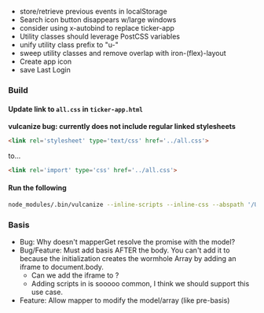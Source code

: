 - store/retrieve previous events in localStorage
- Search icon button disappears w/large windows
- consider using x-autobind to replace ticker-app
- Utility classes should leverage PostCSS variables
- unify utility class prefix to "u-"
- sweep utility classes and remove overlap with iron-(flex)-layout
- Create app icon
- save Last Login

### Build

#### Update link to `all.css` in `ticker-app.html`

__vulcanize bug: currently does not include regular linked stylesheets__

```html
<link rel='stylesheet' type='text/css' href='../all.css'>
```

to...

```html
<link rel='import' type='css' href='../all.css'>
```

#### Run the following

```sh
node_modules/.bin/vulcanize --inline-scripts --inline-css --abspath '/Users/peter.wong/projects/ticker' /app.html > app-built.html; vulcanize --strip -output index.html app-built.html; rm app-built.html
```

### Basis

- Bug: Why doesn't mapperGet resolve the promise with the model?
- Bug/Feature: Must add basis AFTER the body.  You can't add it to <head> because
  the initialization creates the wormhole Array by adding an iframe to document.body.
  - Can we add the iframe to <head>?
  - Adding scripts in <head> is sooooo common, I think we should support this use
    case.
- Feature: Allow mapper to modify the model/array (like pre-basis)
